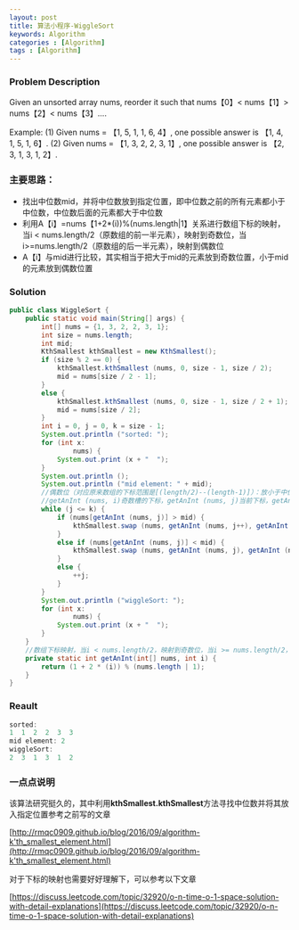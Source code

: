 ```yaml
---
layout: post
title: 算法小程序-WiggleSort
keywords: Algorithm
categories : [Algorithm]
tags : [Algorithm]
---
```


### Problem Description
Given an unsorted array nums, reorder it such that nums【0】< nums【1】> nums【2】< nums【3】.... 

Example:
(1) Given nums = 【1, 5, 1, 1, 6, 4】, one possible answer is 【1, 4, 1, 5, 1, 6】.
(2) Given nums = 【1, 3, 2, 2, 3, 1】, one possible answer is 【2, 3, 1, 3, 1, 2】. 

### 主要思路：
* 找出中位数mid，并将中位数放到指定位置，即中位数之前的所有元素都小于中位数，中位数后面的元素都大于中位数
* 利用A【i】=nums【1+2*(i))%(nums.length|1】关系进行数组下标的映射，当i < nums.length/2（原数组的前一半元素），映射到奇数位，当i>=nums.length/2（原数组的后一半元素），映射到偶数位
* A【i】与mid进行比较，其实相当于把大于mid的元素放到奇数位置，小于mid的元素放到偶数位置

### Solution

```java
public class WiggleSort {
    public static void main(String[] args) {
        int[] nums = {1, 3, 2, 2, 3, 1};
        int size = nums.length;
        int mid;
        KthSmallest kthSmallest = new KthSmallest();
        if (size % 2 == 0) {
            kthSmallest.kthSmallest (nums, 0, size - 1, size / 2);
            mid = nums[size / 2 - 1];
        }
        else {
            kthSmallest.kthSmallest (nums, 0, size - 1, size / 2 + 1);
            mid = nums[size / 2];
        }
        int i = 0, j = 0, k = size - 1;
        System.out.println ("sorted: ");
        for (int x:
                nums) {
            System.out.print (x + "  ");
        }
        System.out.println ();
        System.out.println ("mid element: " + mid);
        //偶数位（对应原来数组的下标范围是[(length/2)--(length-1)]）：放小于中位数的元素    奇数位（对应原来数组的下标范围是[0--(length/2 - 1)]）：放大于中位数的元素
        //getAnInt (nums, i)奇数槽的下标，getAnInt (nums, j)当前下标，getAnInt (nums, k)偶数槽的下标
        while (j <= k) {
            if (nums[getAnInt (nums, j)] > mid) {
                kthSmallest.swap (nums, getAnInt (nums, j++), getAnInt (nums, i++));
            }
            else if (nums[getAnInt (nums, j)] < mid) {
                kthSmallest.swap (nums, getAnInt (nums, j), getAnInt (nums, k--));
            }
            else {
                ++j;
            }
        }
        System.out.println ("wiggleSort: ");
        for (int x:
                nums) {
            System.out.print (x + "  ");
        }
    }
    //数组下标映射，当i < nums.length/2，映射到奇数位，当i >= nums.length/2，映射到偶数位
    private static int getAnInt(int[] nums, int i) {
        return (1 + 2 * (i)) % (nums.length | 1);
    }
}
```

### Reault

```java
sorted: 
1  1  2  2  3  3  
mid element: 2
wiggleSort: 
2  3  1  3  1  2
```

### 一点点说明

该算法研究挺久的，其中利用**kthSmallest.kthSmallest**方法寻找中位数并将其放入指定位置参考之前写的文章

[http://rmqc0909.github.io/blog/2016/09/algorithm-k'th_smallest_element.html](http://rmqc0909.github.io/blog/2016/09/algorithm-k'th_smallest_element.html)

对于下标的映射也需要好好理解下，可以参考以下文章

[https://discuss.leetcode.com/topic/32920/o-n-time-o-1-space-solution-with-detail-explanations](https://discuss.leetcode.com/topic/32920/o-n-time-o-1-space-solution-with-detail-explanations)